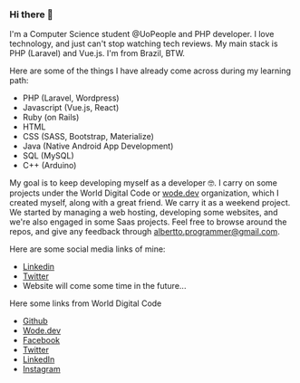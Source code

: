 ### Hi there 👋

I'm a Computer Science student @UoPeople and PHP developer. I love technology, and just can't stop watching tech reviews. My main stack is PHP (Laravel) and Vue.js. I'm from Brazil, BTW.

Here are some of the things I have already come across during my learning path:

- PHP (Laravel, Wordpress)
- Javascript (Vue.js, React)
- Ruby (on Rails)
- HTML
- CSS (SASS, Bootstrap, Materialize)
- Java (Native Android App Development)
- SQL (MySQL)
- C++ (Arduino)

My goal is to keep developing myself as a developer 🤓. 
I carry on some projects under the World Digital Code or [wode.dev](http://wode.dev) organization, which I created myself, along with a great friend. We carry it as a weekend project. We started by managing a web hosting, developing some websites, and we're also engaged in some Saas projects.
Feel free to browse around the repos, and give any feedback through albertto.programmer@gmail.com.

Here are some social media links of mine:

- [Linkedin](https://www.linkedin.com/in/alberttocastro/)
- [Twitter](https://twitter.com/albertto_castro)
- Website will come some time in the future...

Here some links from World Digital Code

- [Github](https://github.com/Wode-dev)
- [Wode.dev](http://wode.dev)
- [Facebook](https://facebook.com/wode.dev)
- [Twitter](https://twitter.com/wode_dev)
- [LinkedIn](https://www.linkedin.com/company/wode-dev)
- [Instagram](https://www.instagram.com/wode.dev/)


<!--
**alberttocastro/alberttocastro** is a ✨ _special_ ✨ repository because its `README.md` (this file) appears on your GitHub profile.

Here are some ideas to get you started:

- 🔭 I’m currently working on ...
- 🌱 I’m currently learning ...
- 👯 I’m looking to collaborate on ...
- 🤔 I’m looking for help with ...
- 💬 Ask me about ...
- 📫 How to reach me: ...
- 😄 Pronouns: ...
- ⚡ Fun fact: ...
-->
